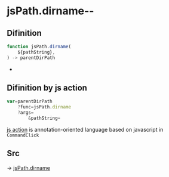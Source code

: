 # jsPath.dirname--

## Difinition

```js.js
function jsPath.dirname(
	${pathString},
) -> parentDirPath
```

- 


## Difinition by js action

```js.js
var=parentDirPath
	?func=jsPath.dirname
	?args=
		&pathString=
```

[js action](#) is annotation-oriented language based on javascript in `CommandClick`



## Src

-> [jsPath.dirname](https://github.com/puutaro/CommandClick/blob/master/app/src/main/java/com/puutaro/commandclick/fragment_lib/terminal_fragment/js_interface/JsPath.kt#L96)


